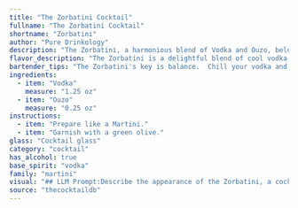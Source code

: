 ```yaml
---
title: "The Zorbatini Cocktail"
fullname: "The Zorbatini Cocktail"
shortname: "Zorbatini"
author: "Pure Drinkology"
description: "The Zorbatini, a harmonious blend of Vodka and Ouzo, belongs to the Martini family, a lineage of sophisticated cocktails known for their dry and aromatic profiles. This drink, likely born in the Greek islands, pays homage to the iconic Zorba the Greek film, capturing the spirit of Greece in a glass. "
flavor_description: "The Zorbatini is a delightful blend of cool vodka and bold ouzo. Expect a refreshing, slightly sweet start with a subtle anise and licorice kick. The finish lingers with a warm, earthy spice, leaving you craving another sip. "
bartender_tips: "The Zorbatini's key is balance.  Chill your vodka and ouzo separately for the best taste.  Use a good quality ouzo for its anise flavor, but start with a 1:1 ratio and adjust to your taste.  Shake with ice to chill, but strain into a chilled martini glass to avoid dilution.  Garnish with a lemon twist or a cocktail olive for a Greek twist. "
ingredients:
  - item: "Vodka"
    measure: "1.25 oz"
  - item: "Ouzo"
    measure: "0.25 oz"
instructions:
  - item: "Prepare like a Martini."
  - item: "Garnish with a green olive."
glass: "Cocktail glass"
category: "cocktail"
has_alcohol: true
base_spirit: "vodka"
family: "martini"
visual: "## LLM Prompt:Describe the appearance of the Zorbatini, a cocktail made with Vodka and Ouzo. Consider:* **Color:** Is it clear, cloudy, or a specific color? What shade of that color?* **Clarity:** Is it crystal clear, slightly hazy, or completely opaque?* **Texture:** Is it smooth, oily, or have any visible elements?* **Garnish:** What garnish is traditionally used? How does it enhance the visual appeal? * **Glass:** What type of glass is it served in? How does the shape and material affect the overall look? Remember to paint a picture with your words, emphasizing the visual appeal of this unique cocktail.  "
source: "thecocktaildb"
---
```



